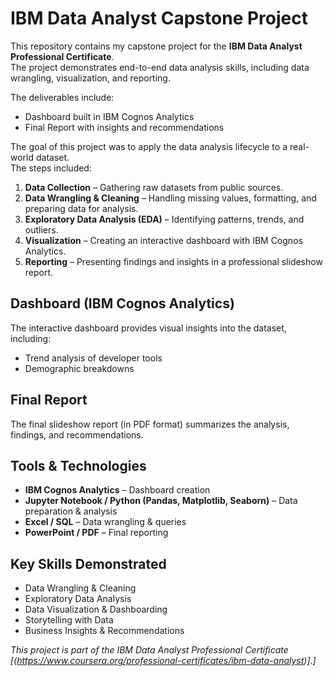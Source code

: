 # IBM Data Analyst Capstone Project

This repository contains my capstone project for the **IBM Data Analyst Professional Certificate**.  
The project demonstrates end-to-end data analysis skills, including data wrangling, visualization, and reporting.  

The deliverables include:
- Dashboard built in IBM Cognos Analytics
- Final Report with insights and recommendations


The goal of this project was to apply the data analysis lifecycle to a real-world dataset.  
The steps included:
1. **Data Collection** – Gathering raw datasets from public sources.  
2. **Data Wrangling & Cleaning** – Handling missing values, formatting, and preparing data for analysis.  
3. **Exploratory Data Analysis (EDA)** – Identifying patterns, trends, and outliers.  
4. **Visualization** – Creating an interactive dashboard with IBM Cognos Analytics.  
5. **Reporting** – Presenting findings and insights in a professional slideshow report.


## Dashboard (IBM Cognos Analytics)

The interactive dashboard provides visual insights into the dataset, including:  
- Trend analysis of developer tools
- Demographic breakdowns
  

## Final Report

The final slideshow report (in PDF format) summarizes the analysis, findings, and recommendations. 


## Tools & Technologies

- **IBM Cognos Analytics** – Dashboard creation  
- **Jupyter Notebook / Python (Pandas, Matplotlib, Seaborn)** – Data preparation & analysis  
- **Excel / SQL** – Data wrangling & queries  
- **PowerPoint / PDF** – Final reporting
  

## Key Skills Demonstrated

- Data Wrangling & Cleaning  
- Exploratory Data Analysis  
- Data Visualization & Dashboarding  
- Storytelling with Data  
- Business Insights & Recommendations
  

*This project is part of the IBM Data Analyst Professional Certificate [(https://www.coursera.org/professional-certificates/ibm-data-analyst)].]*
